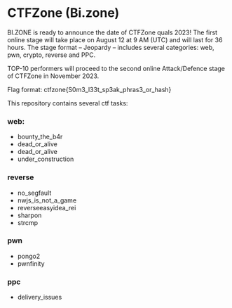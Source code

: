 # CTFZone (Bi.zone)


BI.ZONE is ready to announce the date of CTFZone quals 2023!
The first online stage will take place on August 12 at 9 AM (UTC) and will last for 36 hours. The stage format – Jeopardy – includes several categories: web, pwn, crypto, reverse and PPC.

TOP-10 performers will proceed to the second online Attack/Defence stage of CTFZone in November 2023.

Flag format: ctfzone{S0m3_l33t_sp3ak_phras3_or_hash}


This repository contains several ctf tasks:
### web:
- bounty_the_b4r
- dead_or_alive
- dead_or_alive
- under_construction

### reverse
- no_segfault
- nwjs_is_not_a_game
- reverseeasyidea_rei
- sharpon
- strcmp

### pwn
- pongo2
- pwnfinity

### ppc
- delivery_issues